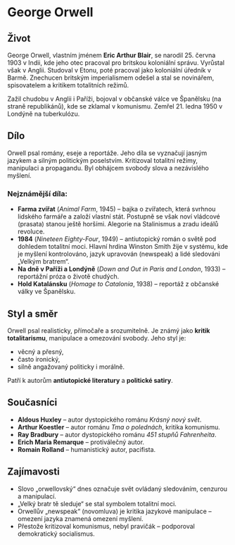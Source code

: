 # George Orwell

## Život
George Orwell, vlastním jménem **Eric Arthur Blair**, se narodil 25. června 1903 v Indii, kde jeho otec pracoval pro britskou koloniální správu. Vyrůstal však v Anglii. Studoval v Etonu, poté pracoval jako koloniální úředník v Barmě. Znechucen britským imperialismem odešel a stal se novinářem, spisovatelem a kritikem totalitních režimů.

Zažil chudobu v Anglii i Paříži, bojoval v občanské válce ve Španělsku (na straně republikánů), kde se zklamal v komunismu. Zemřel 21. ledna 1950 v Londýně na tuberkulózu.

## Dílo
Orwell psal romány, eseje a reportáže. Jeho díla se vyznačují jasným jazykem a silným politickým poselstvím. Kritizoval totalitní režimy, manipulaci a propagandu. Byl obhájcem svobody slova a nezávislého myšlení.

### Nejznámější díla:
- **Farma zvířat** (*Animal Farm*, 1945) – bajka o zvířatech, která svrhnou lidského farmáře a založí vlastní stát. Postupně se však noví vládcové (prasata) stanou ještě horšími. Alegorie na Stalinismus a zradu ideálů revoluce.
- **1984** (*Nineteen Eighty-Four*, 1949) – antiutopický román o světě pod dohledem totalitní moci. Hlavní hrdina Winston Smith žije v systému, kde je myšlení kontrolováno, jazyk upravován (newspeak) a lidé sledováni „Velkým bratrem“.
- **Na dně v Paříži a Londýně** (*Down and Out in Paris and London*, 1933) – reportážní próza o životě chudých.
- **Hold Katalánsku** (*Homage to Catalonia*, 1938) – reportáž z občanské války ve Španělsku.

## Styl a směr
Orwell psal realisticky, přímočaře a srozumitelně. Je známý jako **kritik totalitarismu**, manipulace a omezování svobody. Jeho styl je:
- věcný a přesný,
- často ironický,
- silně angažovaný politicky i morálně.

Patří k autorům **antiutopické literatury** a **politické satiry**.

## Současníci
- **Aldous Huxley** – autor dystopického románu *Krásný nový svět*.
- **Arthur Koestler** – autor románu *Tma o polednách*, kritika komunismu.
- **Ray Bradbury** – autor dystopického románu *451 stupňů Fahrenheita*.
- **Erich Maria Remarque** – protiválečný autor.
- **Romain Rolland** – humanistický autor, pacifista.

## Zajímavosti
- Slovo „orwellovský“ dnes označuje svět ovládaný sledováním, cenzurou a manipulací.
- „Velký bratr tě sleduje“ se stal symbolem totalitní moci.
- Orwellův „newspeak“ (novomluva) je kritika jazykové manipulace – omezení jazyka znamená omezení myšlení.
- Přestože kritizoval komunismus, nebyl pravičák – podporoval demokratický socialismus.
